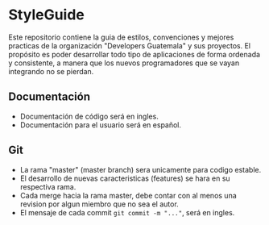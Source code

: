 # StyleGuide
Este repositorio contiene la guia de estilos, convenciones y mejores practicas de la organizaci&oacute;n "Developers Guatemala" y sus proyectos. El prop&oacute;sito es poder desarrollar todo tipo de aplicaciones de forma ordenada y consistente, a manera que los nuevos programadores que se vayan integrando no se pierdan.

## Documentaci&oacute;n
* Documentaci&oacute;n de c&oacute;digo ser&aacute; en ingles.
* Documentaci&oacute;n para el usuario ser&aacute; en espa&ntilde;ol.

## Git
* La rama "master" (master branch) sera unicamente para codigo estable.
* El desarrollo de nuevas caracteristicas (features) se hara en su respectiva rama.
* Cada merge hacia la rama master, debe contar con al menos una revision por algun miembro que no sea el autor.
* El mensaje de cada commit ```git commit -m "..."```, ser&aacute; en ingles.
